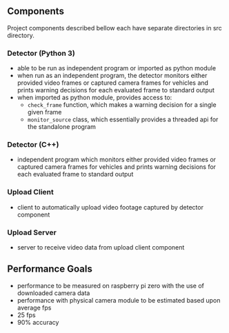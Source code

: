 ## Components

Project components described bellow each have separate directories in src directory.

### Detector (Python 3)
- able to be run as independent program or imported as python module
- when run as an independent program, the detector monitors either provided video frames or captured camera frames for vehicles and prints warning decisions for each evaluated frame to standard output
- when imported as python module, provides access to:
    - `check_frame` function, which makes a warning decision for a single given frame
    - `monitor_source` class, which essentially provides a threaded api for the standalone program

### Detector (C++)
- independent program which monitors either provided video frames or captured camera frames for vehicles and prints warning decisions for each evaluated frame to standard output

### Upload Client
- client to automatically upload video footage captured by detector component

### Upload Server
- server to receive video data from upload client component

## Performance Goals
- performance to be measured on raspberry pi zero with the use of downloaded camera data
- performance with physical camera module to be estimated based upon average fps
- 25 fps
- 90% accuracy
